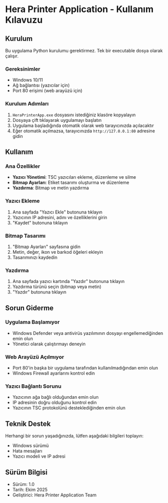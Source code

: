 # Hera Printer Application - Kullanım Kılavuzu

## Kurulum

Bu uygulama Python kurulumu gerektirmez. Tek bir executable dosya olarak çalışır.

### Gereksinimler
- Windows 10/11
- Ağ bağlantısı (yazıcılar için)
- Port 80 erişimi (web arayüzü için)

### Kurulum Adımları

1. `HeraPrinterApp.exe` dosyasını istediğiniz klasöre kopyalayın
2. Dosyaya çift tıklayarak uygulamayı başlatın
3. Uygulama başladığında otomatik olarak web tarayıcınızda açılacaktır
4. Eğer otomatik açılmazsa, tarayıcınızda `http://127.0.0.1:80` adresine gidin

## Kullanım

### Ana Özellikler
- **Yazıcı Yönetimi**: TSC yazıcıları ekleme, düzenleme ve silme
- **Bitmap Ayarları**: Etiket tasarımı oluşturma ve düzenleme
- **Yazdırma**: Bitmap ve metin yazdırma

### Yazıcı Ekleme
1. Ana sayfada "Yazıcı Ekle" butonuna tıklayın
2. Yazıcının IP adresini, adını ve özelliklerini girin
3. "Kaydet" butonuna tıklayın

### Bitmap Tasarımı
1. "Bitmap Ayarları" sayfasına gidin
2. Metin, değer, ikon ve barkod öğeleri ekleyin
3. Tasarımınızı kaydedin

### Yazdırma
1. Ana sayfada yazıcı kartında "Yazdır" butonuna tıklayın
2. Yazdırma türünü seçin (bitmap veya metin)
3. "Yazdır" butonuna tıklayın

## Sorun Giderme

### Uygulama Başlamıyor
- Windows Defender veya antivirüs yazılımının dosyayı engellemediğinden emin olun
- Yönetici olarak çalıştırmayı deneyin

### Web Arayüzü Açılmıyor
- Port 80'in başka bir uygulama tarafından kullanılmadığından emin olun
- Windows Firewall ayarlarını kontrol edin

### Yazıcı Bağlantı Sorunu
- Yazıcının ağa bağlı olduğundan emin olun
- IP adresinin doğru olduğunu kontrol edin
- Yazıcının TSC protokolünü desteklediğinden emin olun

## Teknik Destek

Herhangi bir sorun yaşadığınızda, lütfen aşağıdaki bilgileri toplayın:
- Windows sürümü
- Hata mesajları
- Yazıcı modeli ve IP adresi

## Sürüm Bilgisi
- Sürüm: 1.0
- Tarih: Ekim 2025
- Geliştirici: Hera Printer Application Team
